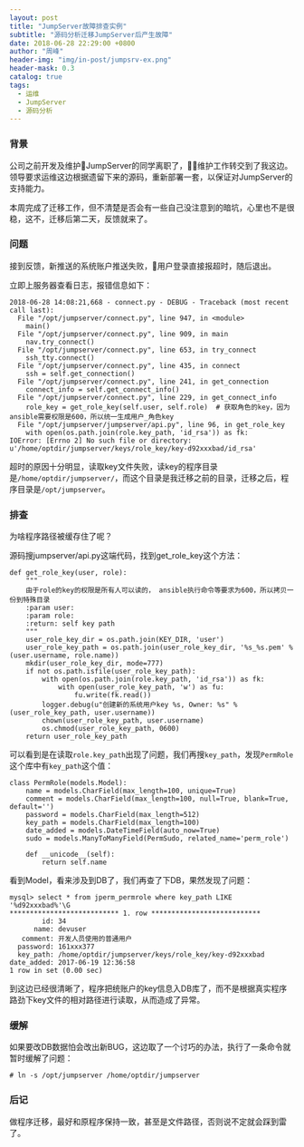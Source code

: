 ```yaml
---
layout: post
title: "JumpServer故障排查实例"
subtitle: "源码分析迁移JumpServer后产生故障"
date: 2018-06-28 22:29:00 +0800
author: "周峰"
header-img: "img/in-post/jumpsrv-ex.png"
header-mask: 0.3
catalog: true
tags:
  - 运维
  - JumpServer
  - 源码分析
---
```

### 背景
公司之前开发及维护JumpServer的同学离职了，维护工作转交到了我这边。领导要求运维这边根据遗留下来的源码，重新部署一套，以保证对JumpServer的支持能力。

本周完成了迁移工作，但不清楚是否会有一些自己没注意到的暗坑，心里也不是很稳，这不，迁移后第二天，反馈就来了。

### 问题
接到反馈，新推送的系统账户推送失败，用户登录直接报超时，随后退出。

立即上服务器查看日志，报错信息如下：
```
2018-06-28 14:08:21,668 - connect.py - DEBUG - Traceback (most recent call last):
  File "/opt/jumpserver/connect.py", line 947, in <module>
    main()
  File "/opt/jumpserver/connect.py", line 909, in main
    nav.try_connect()
  File "/opt/jumpserver/connect.py", line 653, in try_connect
    ssh_tty.connect()
  File "/opt/jumpserver/connect.py", line 435, in connect
    ssh = self.get_connection()
  File "/opt/jumpserver/connect.py", line 241, in get_connection
    connect_info = self.get_connect_info()
  File "/opt/jumpserver/connect.py", line 229, in get_connect_info
    role_key = get_role_key(self.user, self.role)  # 获取角色的key，因为ansible需要权限是600，所以统一生成用户_角色key
  File "/opt/jumpserver/jumpserver/api.py", line 96, in get_role_key
    with open(os.path.join(role.key_path, 'id_rsa')) as fk:
IOError: [Errno 2] No such file or directory: u'/home/optdir/jumpserver/keys/role_key/key-d92xxxbad/id_rsa'
```

超时的原因十分明显，读取key文件失败，读key的程序目录是`/home/optdir/jumpserver/`，而这个目录是我迁移之前的目录，迁移之后，程序目录是`/opt/jumpserver`。

### 排查
为啥程序路径被缓存住了呢？

源码搜jumpserver/api.py这端代码，找到get_role_key这个方法：
```
def get_role_key(user, role):
    """
    由于role的key的权限是所有人可以读的， ansible执行命令等要求为600，所以拷贝一份到特殊目录
    :param user:
    :param role:
    :return: self key path
    """
    user_role_key_dir = os.path.join(KEY_DIR, 'user')
    user_role_key_path = os.path.join(user_role_key_dir, '%s_%s.pem' % (user.username, role.name))
    mkdir(user_role_key_dir, mode=777)
    if not os.path.isfile(user_role_key_path):
        with open(os.path.join(role.key_path, 'id_rsa')) as fk:
            with open(user_role_key_path, 'w') as fu:
                fu.write(fk.read())
        logger.debug(u"创建新的系统用户key %s, Owner: %s" % (user_role_key_path, user.username))
        chown(user_role_key_path, user.username)
        os.chmod(user_role_key_path, 0600)
    return user_role_key_path
```
可以看到是在读取`role.key_path`出现了问题，我们再搜`key_path`，发现`PermRole`这个库中有`key_path`这个值：
```
class PermRole(models.Model):
    name = models.CharField(max_length=100, unique=True)
    comment = models.CharField(max_length=100, null=True, blank=True, default='')
    password = models.CharField(max_length=512)
    key_path = models.CharField(max_length=100)
    date_added = models.DateTimeField(auto_now=True)
    sudo = models.ManyToManyField(PermSudo, related_name='perm_role')

    def __unicode__(self):
        return self.name
```
看到Model，看来涉及到DB了，我们再查了下DB，果然发现了问题：
```
mysql> select * from jperm_permrole where key_path LIKE '%d92xxxbad%'\G
*************************** 1. row ***************************
        id: 34
      name: devuser
   comment: 开发人员使用的普通用户
  password: 161xxx377
  key_path: /home/optdir/jumpserver/keys/role_key/key-d92xxxbad
date_added: 2017-06-19 12:36:58
1 row in set (0.00 sec)

```
到这边已经很清晰了，程序把统账户的key信息入DB库了，而不是根据真实程序路劲下key文件的相对路径进行读取，从而造成了异常。

### 缓解
如果要改DB数据怕会改出新BUG，这边取了一个讨巧的办法，执行了一条命令就暂时缓解了问题：
```
# ln -s /opt/jumpserver /home/optdir/jumpserver
```

### 后记
做程序迁移，最好和原程序保持一致，甚至是文件路径，否则说不定就会踩到雷了。